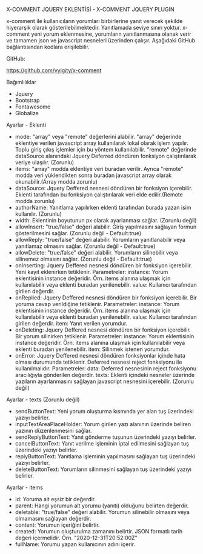 X-COMMENT JQUERY EKLENTİSİ - X-COMMENT JQUERY PLUGIN

x-comment ile kullanıcıların yorumları birbirlerine yanıt verecek şekilde hiyerarşik olarak gösterilebilmektedir. Yanıtlamada seviye sınırı yoktur. x-comment yeni yorum eklenmesine, yorumların yanıtlanmasına olanak verir ve tamamen json ve javascript nesneleri üzerinden çalışır. Aşağıdaki GitHub bağlantısından kodlara erişilebilir.

GitHub:

https://github.com/vyigity/x-comment

Bağımlılıklar

* Jquery
* Bootstrap
* Fontawesome
* Globalize

Ayarlar - Eklenti

* mode: "array" veya "remote" değerlerini alabilir. "array" değerinde eklentiye verilen javascript array kullanılarak lokal olarak işlem yapılır. Toplu giriş çıkış işlemler için bu yöntem kullanılabilir. "remote" değerinde dataSource alanındaki Jquery Deferred döndüren fonksiyon çalıştırılarak veriye ulaşılır. (Zorunlu)
* items: "array" modda eklentiye veri buradan verilir. Ayrıca "remote" modda veri yüklendikten sonra buradan javascript array olarak okunabilir.(Array modda zorunlu)
* dataSource: Jquery Deffered nesnesi döndüren bir fonksiyon içerebilir. Eklenti tarafından bu fonksiyon çalıştırılarak veri elde edilir.(Remote modda zorunlu)
* authorName: Yanıtlama yapılırken eklenti tarafından burada yazan isim kullanılır. (Zorunlu)
* width: Eklentinin boyutunun px olarak ayarlanması sağlar. (Zorunlu değil)
* allowInsert: "true/false" değeri alabilir. Giriş yapılmasını sağlayan formun gösterilmesini sağlar. (Zorunlu değil - Default:true)
* allowReply: "true/false" değeri alabilir. Yorumların yanıtlanabilir veya yanıtlamaz olmasını sağlar. (Zorunlu değil - Default:true)
* allowDelete: "true/false" değeri alabilir. Yorumların silinebilir veya silinemez olmasını sağlar. (Zorunlu değil - Default:true)
* onInserting: Jquery Deffered nesnesi döndüren bir fonksiyon içerebilir. Yeni kayıt eklenirken tetiklenir.
    Parametreler: 
        instance: Yorum eklentisinin instance değeridir. Örn. items alanına ulaşmak için kullanılabilir veya eklenti buradan yenilenebilir.
        value: Kullanıcı tarafından girilen değerdir.
* onReplied: Jquery Deffered nesnesi döndüren bir fonksiyon içerebilir. Bir yoruma cevap verildiğine tetiklenir.
    Parametreler: 
        instance: Yorum eklentisinin instance değeridir. Örn. items alanına ulaşmak için kullanılabilir veya eklenti buradan yenilenebilir.
        value: Kullanıcı tarafından girilen değerdir.
        item: Yanıt verilen yorumdur.
* onDeleting: Jquery Deffered nesnesi döndüren bir fonksiyon içerebilir. Bir yorum silinirken tetiklenir.
    Parametreler: 
        instance: Yorum eklentisinin instance değeridir. Örn. items alanına ulaşmak için kullanılabilir veya eklenti buradan yenilenebilir.
        item: Silinmek istenen yorumdur.
* onError: Jquery Deffered nesnesi döndüren fonksiyonlar içinde hata olması durumunda tetiklenir. Deferred nesnesi reject fonksiyonu ile kullanılmalıdır.
    Parametreler: 
        data: Deferred nesnesinin reject fonksiyonu aracılığıyla gönderilen değerdir.
        texts: Eklenti içindeki nesneler üzerinde yazıların ayarlanmasını sağlayan javascript nesnesini içerebilir. (Zorunlu değil)
        
Ayarlar - texts (Zorunlu değil)

* sendButtonText: Yeni yorum oluşturma kısmında yer alan tuş üzerindeki yazıyı belirler.
* inputTextAreaPlaceHolder: Yorum girilen yazı alanının üzerinde beliren yazının düzenlenmesini sağlar.
* sendReplyButtonText: Yanıt gönderme tuşunun üzerindeki yazıyı belirler.
* cancelButtonText: Yanıt verilme işleminin iptal edilmesini sağlayan tuş üzerindeki yazıyı belirler.
* replyButtonText: Yanıtlama işleminin yapılmasını sağlayan tuş üzerindeki yazıyı belirler.
* deleteButtonText: Yorumların silinmesini sağlayan tuş üzerindeki yazıyı belirler.

Ayarlar - items 

* id: Yoruma ait eşsiz bir değerdir.
* parent: Hangi yorumun alt yorumu (yanıtı) olduğunu belirten değerdir.
* deletable: "true/false" değeri alabilir. Yorumun silinebilir olmasını veya olmamasını sağlayan değerdir.
* content: Yorumun içeriğini belirtir.
* created: Yorumun oluşturulma zamanını belirtir. JSON formatlı tarih değeri içermelidir. Örn. "2020-12-31T20:52:00Z"
* fullName: Yorumu yapan kullanıcının adını içerir.
